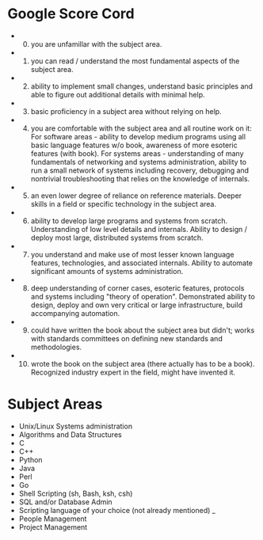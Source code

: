 # Google Score Cord
* 0. you are unfamillar with the subject area.
* 1. you can read / understand the most fundamental aspects of the subject area.
* 2. ability to implement small changes, understand basic principles and able to figure out additional details with minimal help.
* 3. basic proficiency in a subject area without relying on help.
* 4. you are comfortable with the subject area and all routine work on it: For software areas - ability to develop medium programs using all basic language features w/o book, awareness of more esoteric features (with book).
For systems areas - understanding of many fundamentals of networking and systems administration, ability to run a small network of systems including recovery, debugging and nontrivial troubleshooting that relies on the knowledge of internals.
* 5. an even lower degree of reliance on reference materials. Deeper skills in a field or specific technology in the subject area.
* 6. ability to develop large programs and systems from scratch. Understanding of low level details and internals. Ability to design / deploy most large, distributed systems from scratch.
* 7. you understand and make use of most lesser known language features, technologies, and associated internals. Ability to automate significant amounts of systems administration.
* 8. deep understanding of corner cases, esoteric features, protocols and systems including "theory of operation". Demonstrated ability to design, deploy and own very critical or large infrastructure, build accompanying automation.
* 9. could have written the book about the subject area but didn't; works with standards committees on defining new standards and methodologies.
* 10. wrote the book on the subject area (there actually has to be a book). Recognized industry expert in the field, might have invented it.

# Subject Areas
* Unix/Linux Systems administration
* Algorithms and Data Structures
* C
* C++
* Python
* Java
* Perl
* Go
* Shell Scripting (sh, Bash, ksh, csh)
* SQL and/or Database Admin
* Scripting language of your choice (not already mentioned) _
* People Management
* Project Management

